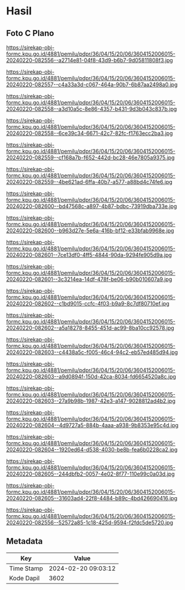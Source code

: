 # Hasil

## Foto C Plano

https://sirekap-obj-formc.kpu.go.id/4881/pemilu/pdpr/36/04/15/20/06/3604152006015-20240220-082556--a2714e81-04f8-43d9-b6b7-9d05811808f3.jpg

https://sirekap-obj-formc.kpu.go.id/4881/pemilu/pdpr/36/04/15/20/06/3604152006015-20240220-082557--c4a33a3d-c067-464a-90b7-6b87aa2498a0.jpg

https://sirekap-obj-formc.kpu.go.id/4881/pemilu/pdpr/36/04/15/20/06/3604152006015-20240220-082558--a3d10a5c-8e86-4357-b431-9d3b043c837b.jpg

https://sirekap-obj-formc.kpu.go.id/4881/pemilu/pdpr/36/04/15/20/06/3604152006015-20240220-082558--6ce39c34-6671-42c7-82fc-f1763ecc2ba3.jpg

https://sirekap-obj-formc.kpu.go.id/4881/pemilu/pdpr/36/04/15/20/06/3604152006015-20240220-082559--cf168a7b-f652-442d-bc28-46e7805a9375.jpg

https://sirekap-obj-formc.kpu.go.id/4881/pemilu/pdpr/36/04/15/20/06/3604152006015-20240220-082559--4be621ad-6ffa-40b7-a577-a88bd4c74fe6.jpg

https://sirekap-obj-formc.kpu.go.id/4881/pemilu/pdpr/36/04/15/20/06/3604152006015-20240220-082600--bd47568c-a897-4b87-bdbc-73919dba733e.jpg

https://sirekap-obj-formc.kpu.go.id/4881/pemilu/pdpr/36/04/15/20/06/3604152006015-20240220-082600--b963d27e-5e6a-416b-bf12-e33bfab9968e.jpg

https://sirekap-obj-formc.kpu.go.id/4881/pemilu/pdpr/36/04/15/20/06/3604152006015-20240220-082601--7ce13df0-4ff5-4844-90da-9294fe905d9a.jpg

https://sirekap-obj-formc.kpu.go.id/4881/pemilu/pdpr/36/04/15/20/06/3604152006015-20240220-082601--3c3214ea-14df-478f-be06-b90b010607a9.jpg

https://sirekap-obj-formc.kpu.go.id/4881/pemilu/pdpr/36/04/15/20/06/3604152006015-20240220-082602--c1bd9015-ccfc-4f03-b9a9-8c7df80710ef.jpg

https://sirekap-obj-formc.kpu.go.id/4881/pemilu/pdpr/36/04/15/20/06/3604152006015-20240220-082602--a5a18278-8455-451d-ac99-8ba10cc92578.jpg

https://sirekap-obj-formc.kpu.go.id/4881/pemilu/pdpr/36/04/15/20/06/3604152006015-20240220-082603--c4438a5c-f005-46c4-94c2-eb57ed485d94.jpg

https://sirekap-obj-formc.kpu.go.id/4881/pemilu/pdpr/36/04/15/20/06/3604152006015-20240220-082603--a9d0894f-150d-42ca-8034-fd6654520a8c.jpg

https://sirekap-obj-formc.kpu.go.id/4881/pemilu/pdpr/36/04/15/20/06/3604152006015-20240220-082603--27a9b98b-1987-42e3-a147-9028812ad4b2.jpg

https://sirekap-obj-formc.kpu.go.id/4881/pemilu/pdpr/36/04/15/20/06/3604152006015-20240220-082604--4d9727a5-884b-4aaa-a938-9b8353e95c4d.jpg

https://sirekap-obj-formc.kpu.go.id/4881/pemilu/pdpr/36/04/15/20/06/3604152006015-20240220-082604--1920ed64-d538-4030-be8b-fea6b0228ca2.jpg

https://sirekap-obj-formc.kpu.go.id/4881/pemilu/pdpr/36/04/15/20/06/3604152006015-20240220-082605--244dbfb2-0057-4e02-8f77-110e99c0a03d.jpg

https://sirekap-obj-formc.kpu.go.id/4881/pemilu/pdpr/36/04/15/20/06/3604152006015-20240220-082605--31603ad4-22f8-4484-b89c-4bd426690416.jpg

https://sirekap-obj-formc.kpu.go.id/4881/pemilu/pdpr/36/04/15/20/06/3604152006015-20240220-082556--52572a85-1c18-425d-9594-f2fdc5de5720.jpg


## Metadata

| Key        | Value               |
| ---------- | ------------------- |
| Time Stamp | 2024-02-20 09:03:12 |
| Kode Dapil | 3602                |



